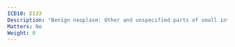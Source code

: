 ```yaml
---
ICD10: D133
Description: "Benign neoplasm: Other and unspecified parts of small intestine"
Matters: No
Weight: 0
---
```

